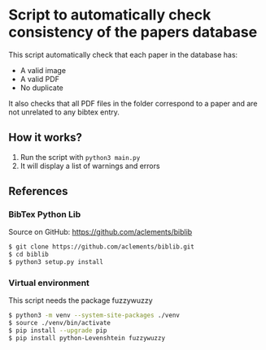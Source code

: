 Script to automatically check consistency of the papers database
================================================================

This script automatically check that each paper in the database has:
 - A valid image
 - A valid PDF
 - No duplicate

It also checks that all PDF files in the folder correspond to a paper and are not unrelated to any bibtex entry.

How it works?
-------------

1. Run the script with `python3 main.py`
2. It will display a list of warnings and errors

References
----------

### BibTex Python Lib

Source on GitHub: https://github.com/aclements/biblib

```bash
$ git clone https://github.com/aclements/biblib.git
$ cd biblib
$ python3 setup.py install
```

### Virtual environment

This script needs the package fuzzywuzzy

```bash
$ python3 -m venv --system-site-packages ./venv
$ source ./venv/bin/activate
$ pip install --upgrade pip
$ pip install python-Levenshtein fuzzywuzzy
```
